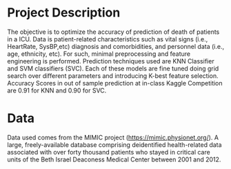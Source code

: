 # Project Description
The objective is to optimize the accuracy of prediction of death of patients in a ICU. Data is patient-related characteristics such as vital signs (i.e., HeartRate, SysBP,etc) diagnosis and comorbidities, and personnel data (i.e., age, ethnicity, etc). For such, minimal preprocessing and feature engineering is performed. Prediction techniques used are KNN Classifier and SVM classifiers (SVC). Each of these models are fine tuned doing grid search over different parameters and introducing K-best feature selection. Accuracy Scores in out of sample prediction at in-class Kaggle Competition are 0.91 for KNN and 0.90 for SVC.

# Data
Data used comes from the MIMIC project (https://mimic.physionet.org/). A large, freely-available database comprising deidentified health-related data associated with over forty thousand patients who stayed in critical care units of the Beth Israel Deaconess Medical Center between 2001 and 2012.

